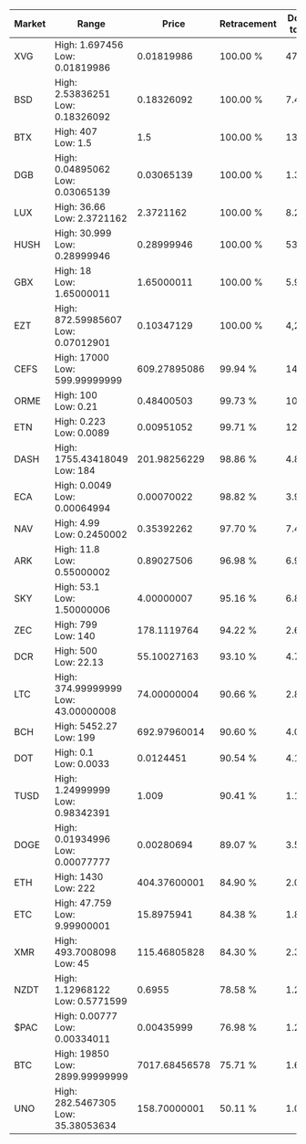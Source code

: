 | Market | Range | Price| Retracement | Doubles to 50% |
| --- | --- | --- | --- | --- |
| XVG | High: 1.697456<br />Low: 0.01819986 | 0.01819986 | 100.00 % | 47.13 |
| BSD | High: 2.53836251<br />Low: 0.18326092 | 0.18326092 | 100.00 % | 7.43 |
| BTX | High: 407<br />Low: 1.5 | 1.5 | 100.00 % | 136.17 |
| DGB | High: 0.04895062<br />Low: 0.03065139 | 0.03065139 | 100.00 % | 1.30 |
| LUX | High: 36.66<br />Low: 2.3721162 | 2.3721162 | 100.00 % | 8.23 |
| HUSH | High: 30.999<br />Low: 0.28999946 | 0.28999946 | 100.00 % | 53.95 |
| GBX | High: 18<br />Low: 1.65000011 | 1.65000011 | 100.00 % | 5.95 |
| EZT | High: 872.59985607<br />Low: 0.07012901 | 0.10347129 | 100.00 % | 4,216.97 |
| CEFS | High: 17000<br />Low: 599.99999999 | 609.27895086 | 99.94 % | 14.44 |
| ORME | High: 100<br />Low: 0.21 | 0.48400503 | 99.73 % | 103.52 |
| ETN | High: 0.223<br />Low: 0.0089 | 0.00951052 | 99.71 % | 12.19 |
| DASH | High: 1755.43418049<br />Low: 184 | 201.98256229 | 98.86 % | 4.80 |
| ECA | High: 0.0049<br />Low: 0.00064994 | 0.00070022 | 98.82 % | 3.96 |
| NAV | High: 4.99<br />Low: 0.2450002 | 0.35392262 | 97.70 % | 7.40 |
| ARK | High: 11.8<br />Low: 0.55000002 | 0.89027506 | 96.98 % | 6.94 |
| SKY | High: 53.1<br />Low: 1.50000006 | 4.00000007 | 95.16 % | 6.82 |
| ZEC | High: 799<br />Low: 140 | 178.1119764 | 94.22 % | 2.64 |
| DCR | High: 500<br />Low: 22.13 | 55.10027163 | 93.10 % | 4.74 |
| LTC | High: 374.99999999<br />Low: 43.00000008 | 74.00000004 | 90.66 % | 2.82 |
| BCH | High: 5452.27<br />Low: 199 | 692.97960014 | 90.60 % | 4.08 |
| DOT | High: 0.1<br />Low: 0.0033 | 0.0124451 | 90.54 % | 4.15 |
| TUSD | High: 1.24999999<br />Low: 0.98342391 | 1.009 | 90.41 % | 1.11 |
| DOGE | High: 0.01934996<br />Low: 0.00077777 | 0.00280694 | 89.07 % | 3.59 |
| ETH | High: 1430<br />Low: 222 | 404.37600001 | 84.90 % | 2.04 |
| ETC | High: 47.759<br />Low: 9.99900001 | 15.8975941 | 84.38 % | 1.82 |
| XMR | High: 493.7008098<br />Low: 45 | 115.46805828 | 84.30 % | 2.33 |
| NZDT | High: 1.12968122<br />Low: 0.5771599 | 0.6955 | 78.58 % | 1.23 |
| $PAC | High: 0.00777<br />Low: 0.00334011 | 0.00435999 | 76.98 % | 1.27 |
| BTC | High: 19850<br />Low: 2899.99999999 | 7017.68456578 | 75.71 % | 1.62 |
| UNO | High: 282.5467305<br />Low: 35.38053634 | 158.70000001 | 50.11 % | 1.00 |
